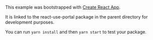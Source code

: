 This example was bootstrapped with [Create React App](https://github.com/facebook/create-react-app).

It is linked to the react-use-portal package in the parent directory for development purposes.

You can run `yarn install` and then `yarn start` to test your package.
